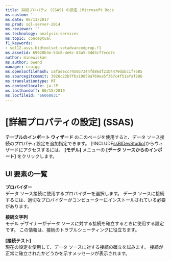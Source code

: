 ```yaml
---
title: 詳細プロパティ (SSAS) の設定 |Microsoft Docs
ms.custom: ''
ms.date: 06/13/2017
ms.prod: sql-server-2014
ms.reviewer: ''
ms.technology: analysis-services
ms.topic: conceptual
f1_keywords:
- sql12.asvs.bidtoolset.setadvancedprop.f1
ms.assetid: 69928b3e-53c8-4e6c-83a5-3dd3cf7ece7c
author: minewiskan
ms.author: owend
manager: craigg
ms.openlocfilehash: 5afadecc745057344fd86df21b4479dabc1f7685
ms.sourcegitcommit: 3026c22b7fba19059a769ea5f367c4f51efaf286
ms.translationtype: MT
ms.contentlocale: ja-JP
ms.lasthandoff: 06/15/2019
ms.locfileid: "66068831"
---
```

# <a name="set-advanced-properties-ssas"></a>[詳細プロパティの設定] (SSAS)
  **テーブルのインポート ウィザード** のこのページを使用すると、データ ソース接続のプロパティ設定を追加指定できます。 [!INCLUDE[ssBIDevStudio](../includes/ssbidevstudio-md.md)]からウィザードにアクセスするには、 **[モデル]** メニューの **[データ ソースからのインポート]** をクリックします。  
  
## <a name="uielement-list"></a>UI 要素の一覧  
 **プロバイダー**  
 データ ソース接続に使用するプロバイダーを選択します。 データ ソースに接続するには、適切なプロバイダーがコンピューターにインストールされている必要があります。  
  
 **接続文字列**  
 モデル デザイナーがデータ ソースに対する接続を確立するときに使用する設定です。 この情報は、接続のトラブルシューティングに役立ちます。  
  
 **[接続テスト]**  
 現在の設定を使用して、データ ソースに対する接続の確立を試みます。 接続が正常に確立されたかどうかを示すメッセージが表示されます。  
  
  
